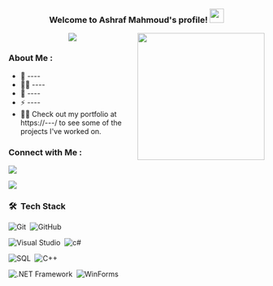 <h3 align="center">
  Welcome to Ashraf Mahmoud's profile!
  <img src="https://media.giphy.com/media/hvRJCLFzcasrR4ia7z/giphy.gif" width="28">
</h3>

<!-- Developer Working at Night GIF from Dribbble: https://dribbble.com/shots/23267992-Developer-Working-at-Night -->
<p align="center">
  <img width="250" align="right" src="https://cdn.dribbble.com/users/710519/screenshots/23267992/media/4d2827b6bb86c9a51353ac2d341de24b.gif">
</p>

<!-- Typing SVG by DenverCoder1 - https://github.com/DenverCoder1/readme-typing-svg -->
<p align="center">
  <a href="https://github.com/DenverCoder1/readme-typing-svg"><img src="https://readme-typing-svg.herokuapp.com/?lines=Full-stack%20Desktop%20app%20Developer;Always%20learning%20new%20things&font=Fira%20Code&center=true&width=440&height=45&color=f75c7e&vCenter=true&size=22"></a>
</p> 

### About  Me :
- 🏢 ----
- 👨‍💻 ----
- 💬 ----
- ⚡ ----
- 👨‍💻 Check out my portfolio at https://---/ to see some of the projects I've worked on.

### Connect with Me :

<a href="https://www.linkedin.com/in/ashraf-mahmod-01366a258/" target="_blank"><img src="https://img.shields.io/badge/-Ashraf%20Mahmoud-0077B5?style=for-the-badge&logo=Linkedin&logoColor=white"/></a>

<a href="https://api.whatsapp.com/send?phone=+2010473144" target="_blank"><img src="https://img.shields.io/badge/-WhatsApp-25D366?style=for-the-badge&logo=whatsapp&logoColor=white"/></a>

### 🛠 &nbsp;Tech Stack
![Git](https://img.shields.io/badge/-Git-05122A?style=flat&logo=git&color=orange)&nbsp;
![GitHub](https://img.shields.io/badge/-GitHub-05122A?style=flat&logo=github&color=orange)&nbsp;

![Visual Studio ](https://img.shields.io/badge/-Visual%20Studio%20Code-05122A?style=flat&logo=visual-studio-code&logoColor=007ACC)&nbsp;
![c#](https://img.shields.io/badge/-C%23-05122A?style=flat&logo=c-sharp&color=blue)&nbsp;

![SQL](https://img.shields.io/badge/-SQL-05122A?style=flat&logo=sql&color=blue)&nbsp;
![C++](https://img.shields.io/badge/-C%2B%2B-05122A?style=flat&logo=c%2B%2B&color=blue)&nbsp;

![.NET Framework](https://img.shields.io/badge/-.NET%20Framework-05122A?style=flat&logo=.net&color=blue)&nbsp;
![WinForms](https://img.shields.io/badge/-WinForms-05122A?style=flat&logo=windows&color=blue)&nbsp;
